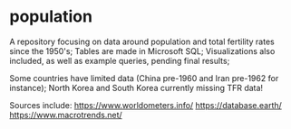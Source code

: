 # population
A repository focusing on data around population and total fertility rates since the 1950's;
Tables are made in Microsoft SQL;
Visualizations also included, as well as example queries, pending final results;

Some countries have limited data (China pre-1960 and Iran pre-1962 for instance); North Korea and South Korea currently missing TFR data!

Sources include:
https://www.worldometers.info/
https://database.earth/
https://www.macrotrends.net/
